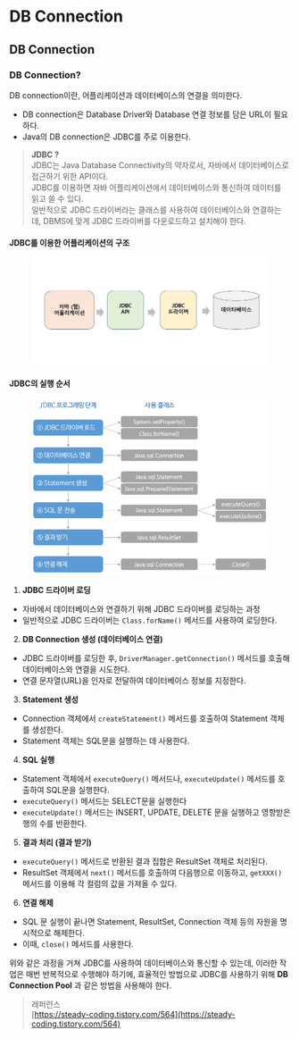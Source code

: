 # DB Connection

## DB Connection

### DB Connection?

DB connection이란, 어플리케이션과 데이터베이스의 연결을 의미한다.

* DB connection은 Database Driver와 Database 연결 정보를 담은 URL이 필요하다.
* Java의 DB connection은 JDBC를 주로 이용한다.

> **JDBC ?**\
> JDBC는 Java Database Connectivity의 약자로서, 자바에서 데이터베이스로 접근하기 위한 API이다.\
> JDBC를 이용하면 자바 어플리케이션에서 데이터베이스와 통신하여 데이터를 읽고 쓸 수 있다.\
> 일반적으로 JDBC 드라이버라는 클래스를 사용하여 데이터베이스와 연결하는데, DBMS에 맞게 JDBC 드라이버를 다운로드하고 설치해야 한다.

#### JDBC를 이용한 어플리케이션의 구조

<figure><img src="../.gitbook/assets/image.png" alt=""><figcaption></figcaption></figure>

#### JDBC의 실행 순서

<figure><img src="../.gitbook/assets/image (5).png" alt=""><figcaption></figcaption></figure>

1. **JDBC 드라이버 로딩**

* 자바에서 데이터베이스와 연결하기 위해 JDBC 드라이버를 로딩하는 과정
* 일반적으로 JDBC 드라이버는 `Class.forName()` 메서드를 사용하여 로딩한다.

2. **DB Connection 생성 (데이터베이스 연결)**

* JDBC 드라이버를 로딩한 후, `DriverManager.getConnection()` 메서드를  호출해 데이터베이스와 연결을 시도한다.
* 연결 문자열(URL)을 인자로 전달하여 데이터베이스 정보를 지정한다.

3. **Statement 생성**

* Connection 객체에서 `createStatement()` 메서드를 호출하여 Statement 객체를 생성한다.
* Statement 객체는 SQL문을 실행하는 데 사용한다.

4. **SQL 실행**

* Statement 객체에서 `executeQuery()` 메서드나, `executeUpdate()` 메서드를 호출하여 SQL문을 실행한다.
* `executeQuery()` 메서드는 SELECT문을 실행한다
* `executeUpdate()` 메서드는 INSERT, UPDATE, DELETE 문을 실행하고 영향받은 행의 수를 반환한다.

5. **결과 처리 (결과 받기)**

* `executeQuery()` 메서드로 반환된 결과 집합은 ResultSet 객체로 처리된다.
* ResultSet 객체에서 `next()` 메서드를 호출하여 다음행으로 이동하고, `getXXX()` 메서드를 이용해 각 컬럼의 값을 가져올 수 있다.

6. **연결 해제**

* SQL 문 실행이 끝나면 Statement, ResultSet, Connection 객체 등의 자원을 명시적으로 해제한다.
* 이때, `close()` 메서드를 사용한다.

위와 같은 과정을 거쳐 JDBC를 사용하여 데이터베이스와 통신할 수 있는데, 이러한 작업은 매번 반복적으로 수행해야 하기에, 효율적인 방법으로 JDBC를 사용하기 위해 **DB Connection Pool** 과 같은 방법을 사용해야 한다.

> 레퍼런스\
> [https://steady-coding.tistory.com/564](https://steady-coding.tistory.com/564)
